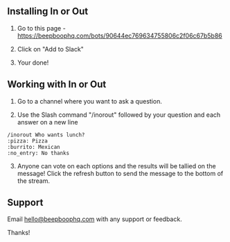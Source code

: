 
## Installing In or Out

1) Go to this page -https://beepboophq.com/bots/90644ec769634755806c2f06c67b5b86

2) Click on "Add to Slack"

3) Your done!

## Working with In or Out

1) Go to a channel where you want to ask a question.

2) Use the Slash command "/inorout" followed by your question and each answer on a new line

```
/inorout Who wants lunch?
:pizza: Pizza
:burrito: Mexican
:no_entry: No thanks
```

3) Anyone can vote on each options and the results will be tallied on the message! Click the refresh button to send the message to the bottom of the stream.

## Support

Email hello@beepboophq.com with any support or feedback.

Thanks!
